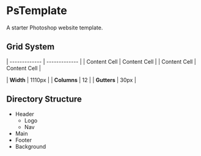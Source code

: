 # PsTemplate

A starter Photoshop website template.

## Grid System

| ------------- | ------------- |
| Content Cell  | Content Cell  |
| Content Cell  | Content Cell  |

| **Width**   | 1110px |
| **Columns** | 12     |
| **Gutters** | 30px   |

## Directory Structure

- Header
    - Logo
    - Nav
- Main
- Footer
- Background
